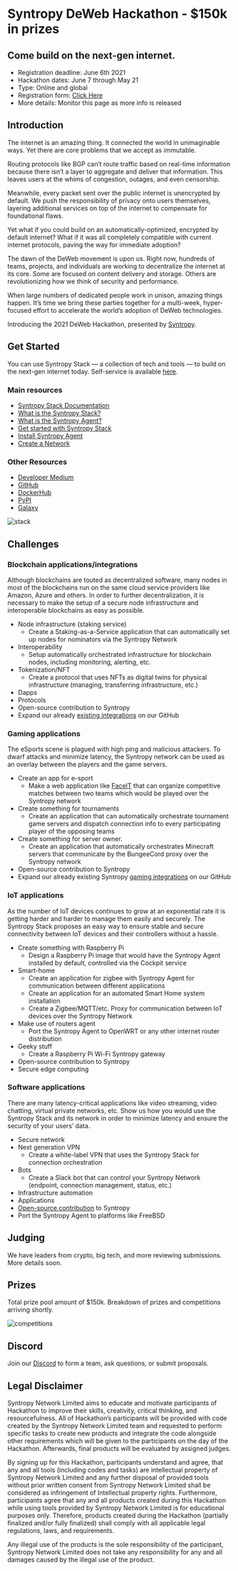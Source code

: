 # Syntropy DeWeb Hackathon - $150k in prizes

## Come build on the next-gen internet.

- Registration deadline: June 6th 2021
- Hackathon dates: June 7 through May 21
- Type: Online and global
- Registration form: [Click Here](https://form.typeform.com/to/oURrUdH9)
- More details: Monitor this page as more info is released

## Introduction

The internet is an amazing thing. It connected the world in unimaginable ways. Yet there are core problems that we accept as immutable. 

Routing protocols like BGP can’t route traffic based on real-time information because there isn’t a layer to aggregate and deliver that information. This leaves users at the whims of congestion, outages, and even censorship.

Meanwhile, every packet sent over the public internet is unencrypted by default. We push the responsibility of privacy onto users themselves, layering additional services on top of the internet to compensate for foundational flaws.

Yet what if you could build on an automatically-optimized, encrypted by default internet? What if it was all completely compatible with current internet protocols, paving the way for immediate adoption?

The dawn of the DeWeb movement is upon us. Right now, hundreds of teams, projects, and individuals are working to decentralize the internet at its core. Some are focused on content delivery and storage. Others are revolutionizing how we think of security and performance.

When large numbers of dedicated people work in unison, amazing things happen. It’s time we bring these parties together for a multi-week, hyper-focused effort to accelerate the world’s adoption of DeWeb technologies.

Introducing the 2021 DeWeb Hackathon, presented by [Syntropy](https://www.syntropynet.com/).

## Get Started

You can use Syntropy Stack — a collection of tech and tools — to build on the next-gen internet today. Self-service is available [here](https://www.syntropystack.com/).

### Main resources
- [Syntropy Stack Documentation](https://docs.syntropystack.com/docs)
- [What is the Syntropy Stack?](https://docs.syntropystack.com/docs/what-is-syntropy-stack)
- [What is the Syntropy Agent?](https://docs.syntropystack.com/docs/what-is-syntropy-agent)
- [Get started with Syntropy Stack](https://docs.syntropystack.com/docs/getting-started)
- [Install Syntropy Agent](https://docs.syntropystack.com/docs/start-syntropy-agent)
- [Create a Network](https://docs.syntropystack.com/docs/create-network)
### Other Resources
- [Developer Medium](https://medium.com/syntropynet/tagged/syntropy-dev)
- [GitHub](https://github.com/SyntropyNet)
- [DockerHub](https://hub.docker.com/u/syntropynet)
- [PyPI](https://pypi.org/user/SyntropyNet/)
- [Galaxy](https://galaxy.ansible.com/syntropynet)

![stack](https://user-images.githubusercontent.com/5236121/114748535-b2f5c200-9d5a-11eb-8615-cc8811385d10.png)

## Challenges

### Blockchain applications/integrations

Although blockchains are touted as decentralized software, many nodes in most of the blockchains run on the same cloud service providers like Amazon, Azure and others. In order to further decentralization, it is necessary to make the setup of a secure node infrastructure and interoperable blockchains as easy as possible.

- Node infrastructure (staking service)
  - Create a Staking-as-a-Service application that can automatically set up nodes for nominators via the Syntropy Network
- Interoperability
  - Setup automatically orchestrated infrastructure for blockchain nodes, including monitoring, alerting, etc.
- Tokenization/NFT
  - Create a protocol that uses NFTs as digital twins for physical infrastructure (managing, transferring infrastructure, etc.)
- Dapps
- Protocols
- Open-source contribution to Syntropy
- Expand our already [existing integrations](https://github.com/SyntropyNet/syntropy-blockchain-integrations) on our GitHub

### Gaming applications

The eSports scene is plagued with high ping and malicious attackers. To dwarf attacks and minimize latency, the Syntropy network can be used as an overlay between the players and the game servers. 

- Create an app for e-sport
  - Make a web application like [FaceIT](https://www.faceit.com/) that can organize competitive matches between two teams which would be played over the Syntropy network
- Create something for tournaments
  - Create an application that can automatically orchestrate tournament game servers and dispatch connection info to every participating player of the opposing teams
- Create something for server owner.
  - Create an application that automatically orchestrates Minecraft servers that communicate by the BungeeCord proxy over the Syntropy network
- Open-source contribution to Syntropy
- Expand our already existing Syntropy [gaming integrations](https://github.com/SyntropyNet/syntropy-gaming-integrations) on our GitHub

### IoT applications

As the number of IoT devices continues to grow at an exponential rate it is getting harder and harder to manage them easily and securely. The Syntropy Stack proposes an easy way to ensure stable and secure connectivity between IoT devices and their controllers without a hassle.

- Create something with Raspberry Pi
  - Design a Raspberry Pi image that would have the Syntropy Agent installed by default, controlled via the Cockpit service
- Smart-home
  - Create an application for zigbee with Syntropy Agent for communication between different applications
  - Create an application for an automated Smart Home system installation
  - Create a Zigbee/MQTT/etc. Proxy for communication between IoT devices over the Syntropy Network
- Make use of routers agent
  - Port the Syntropy Agent to OpenWRT or any other internet router distribution
- Geeky stuff
  - Create a Raspberry Pi Wi-Fi Syntropy gateway
- Open-source contribution to Syntropy
- Secure edge computing

### Software applications
There are many latency-critical applications like video streaming, video chatting, virtual private networks, etc. Show us how you would use the Syntropy Stack and its network in order to minimize latency and ensure the security of your users’ data.
- Secure network
- Next generation VPN
  - Create a white-label VPN that uses the Syntropy Stack for connection orchestration
- Bots
  - Create a Slack bot that can control your Syntropy Network (endpoint, connection management, status, etc.)
- Infrastructure automation
- Applications
- [Open-source contribution](https://github.com/SyntropyNet) to Syntropy
- Port the Syntropy Agent to platforms like FreeBSD

## Judging
We have leaders from crypto, big tech, and more reviewing submissions. More details soon.

## Prizes
Total prize pool amount of $150k. Breakdown of prizes and competitions arriving shortly.

![competitions](https://user-images.githubusercontent.com/5236121/114748612-c30da180-9d5a-11eb-926c-cb8ed2bec30f.png)

## Discord
Join our [Discord](https://discord.gg/jqZur5S3KZ) to form a team, ask questions, or submit proposals.

## Legal Disclaimer

Syntropy Network Limited aims to educate and motivate participants of Hackathon to improve their skills, creativity, critical thinking, and resourcefulness. All of Hackathon’s participants will be provided with code created by the Syntropy Network Limited team and requested to perform specific tasks to create new products and integrate the code alongside other requirements which will be given to the participants on the day of the Hackathon. Afterwards, final products will be evaluated by assigned judges. 

By signing up for this Hackathon, participants understand and agree, that any and all tools (including codes and tasks) are intellectual property of Syntropy Network Limited and any further disposal of provided tools without prior written consent from Syntropy Network Limited shall be considered as infringement of Intellectual property rights. Furthermore, participants agree that any and all products created during this Hackathon while using tools provided by Syntropy Network Limited is for educational purposes only. Therefore, products created during the Hackathon (partially finalized and/or fully finalized) shall comply with all applicable legal regulations, laws, and requirements. 

Any illegal use of the products is the sole responsibility of the participant, Syntropy Network Limited does not take any responsibility for any and all damages caused by the illegal use of the product.

